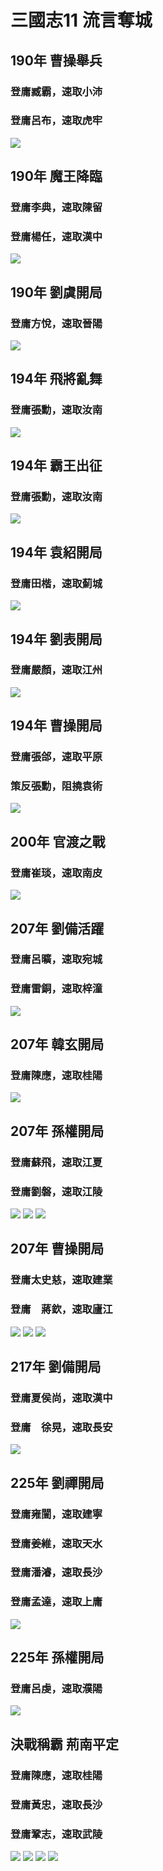 # 三國志11 流言奪城
## 190年 曹操舉兵
### 登庸臧霸，速取小沛
### 登庸呂布，速取虎牢
![](https://reganlu007.github.io/san11/rumor/190曹操.jpg)

## 190年 魔王降臨
### 登庸李典，速取陳留
### 登庸楊任，速取漢中
![](https://reganlu007.github.io/san11/rumor/190董卓.jpg)

## 190年 劉虞開局
### 登庸方悅，速取晉陽
![](https://reganlu007.github.io/san11/rumor/190劉虞.jpg)

## 194年 飛將亂舞
### 登庸張勳，速取汝南
![](https://reganlu007.github.io/san11/rumor/194呂布.jpg)

## 194年 霸王出征
### 登庸張勳，速取汝南
![](https://reganlu007.github.io/san11/rumor/194孫策.jpg)

## 194年 袁紹開局
### 登庸田楷，速取薊城
![](https://reganlu007.github.io/san11/rumor/194袁紹.jpg)

## 194年 劉表開局
### 登庸嚴顏，速取江州
![](https://reganlu007.github.io/san11/rumor/194劉表.jpg)

## 194年 曹操開局
### 登庸張郃，速取平原
### 策反張勳，阻撓袁術
![](https://reganlu007.github.io/san11/rumor/194曹操.jpg)

## 200年 官渡之戰
### 登庸崔琰，速取南皮
![](https://reganlu007.github.io/san11/rumor/200曹操.jpg)

## 207年 劉備活躍
### 登庸呂曠，速取宛城
### 登庸雷銅，速取梓潼
![](https://reganlu007.github.io/san11/rumor/207劉備.jpg)

## 207年 韓玄開局
### 登庸陳應，速取桂陽
![](https://reganlu007.github.io/san11/rumor/207韓玄.jpg)

## 207年 孫權開局
### 登庸蘇飛，速取江夏
### 登庸劉磐，速取江陵
![](https://reganlu007.github.io/san11/rumor/207孫權1.jpg)
![](https://reganlu007.github.io/san11/rumor/207孫權2.jpg)
![](https://reganlu007.github.io/san11/rumor/207孫權3.jpg)

## 207年 曹操開局
### 登庸太史慈，速取建業
### 登庸　蔣欽，速取廬江
![](https://reganlu007.github.io/san11/rumor/207曹操1.jpg)
![](https://reganlu007.github.io/san11/rumor/207曹操2.jpg)
![](https://reganlu007.github.io/san11/rumor/207曹操3.jpg)

## 217年 劉備開局
### 登庸夏侯尚，速取漢中
### 登庸　徐晃，速取長安
![](https://reganlu007.github.io/san11/rumor/217劉備.jpg)

## 225年 劉禪開局
### 登庸雍闓，速取建寧
### 登庸姜維，速取天水
### 登庸潘濬，速取長沙
### 登庸孟達，速取上庸
![](https://reganlu007.github.io/san11/rumor/225劉禪.jpg)

## 225年 孫權開局
### 登庸呂虔，速取濮陽
![](https://reganlu007.github.io/san11/rumor/225孫權.jpg)

## 決戰稱霸 荊南平定
### 登庸陳應，速取桂陽
### 登庸黃忠，速取長沙
### 登庸鞏志，速取武陵
![](https://reganlu007.github.io/san11/rumor/荊南1.jpg)
![](https://reganlu007.github.io/san11/rumor/荊南2.jpg)
![](https://reganlu007.github.io/san11/rumor/荊南3.jpg)
![](https://reganlu007.github.io/san11/rumor/荊南4.jpg)
